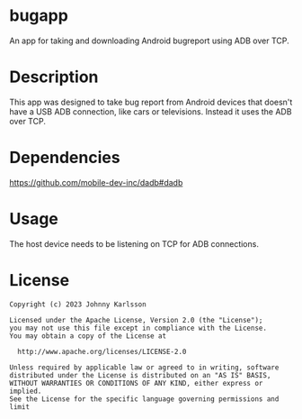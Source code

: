 # bugapp
An app for taking and downloading Android bugreport using ADB over TCP.

# Description
This app was designed to take bug report from Android devices that doesn't have a USB ADB connection, like cars or televisions. Instead it uses the ADB over TCP.

# Dependencies 
https://github.com/mobile-dev-inc/dadb#dadb

# Usage
The host device needs to be listening on TCP for ADB connections.

# License
```
Copyright (c) 2023 Johnny Karlsson

Licensed under the Apache License, Version 2.0 (the "License");
you may not use this file except in compliance with the License.
You may obtain a copy of the License at

  http://www.apache.org/licenses/LICENSE-2.0

Unless required by applicable law or agreed to in writing, software
distributed under the License is distributed on an "AS IS" BASIS,
WITHOUT WARRANTIES OR CONDITIONS OF ANY KIND, either express or implied.
See the License for the specific language governing permissions and
limit
```
